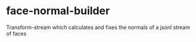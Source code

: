 # face-normal-builder
Transform-stream which calculates and fixes the normals of a jsonl stream of faces
